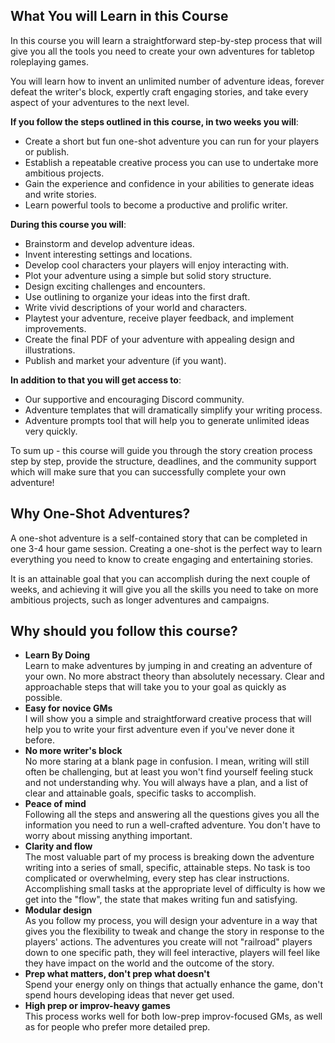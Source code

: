 ## What You will Learn in this Course
In this course you will learn a straightforward step-by-step process that will give you all the tools you need to create your own adventures for tabletop roleplaying games. 

You will learn how to invent an unlimited number of adventure ideas, forever defeat the writer's block, expertly craft engaging stories, and take every aspect of your adventures to the next level.

<!--
At the end of this course you will have created a fun one-shot adventure you can run for your players or publish. You will also have an established creative process you can use to undertake more ambitious projects.

lt will gudie you from a blank page to having created a complete adventure you can run for your players or publish.

and dedicate a little bit of time to the writing process every day - then two weeks from now
If you follow the instructions,

 take the action steps outlined in the lessons,

-->

**If you follow the steps outlined in this course, in two weeks you will**:
- Create a short but fun one-shot adventure you can run for your players or publish.
- Establish a repeatable creative process you can use to undertake more ambitious projects.
- Gain the experience and confidence in your abilities to generate ideas and write stories.
- Learn powerful tools to become a productive and prolific writer.



<!-- , skill,  creative writing  -->

**During this course you will**:
- Brainstorm and develop adventure ideas.
- Invent interesting settings and locations.
- Develop cool characters your players will enjoy interacting with.
- Plot your adventure using a simple but solid story structure.
- Design exciting challenges and encounters.
- Use outlining to organize your ideas into the first draft.
- Write vivid descriptions of your world and characters.
- Playtest your adventure, receive player feedback, and implement improvements.
- Create the final PDF of your adventure with appealing design and illustrations.
- Publish and market your adventure (if you want).

<!--
- Develop a Writing Process
Make writing an important part of your life with tools and systems that work for you.
- Outline and Mindmap
Organize your narrative and mindmap the potential threads of your story.
- Craft a Narrative
Write an engaging narrative, including how to create villains, NPCs, and settings.
- Edit and Revise
Edit and revise your work, receive feedback, and implement changes.
- Playtest
Playtest your module, gather feedback, and make data-driven improvements.
    
- Design and Layout
Design your document and cover, and prepare your adventure for publishing.

- Edit your story to implement the improvements from players and community feedback.
Playtest your module, gather feedback, and make data-driven improvements.
-->

**In addition to that you will get access to**:
- Our supportive and encouraging Discord community.
- Adventure templates that will dramatically simplify your writing process.
- Adventure prompts tool that will help you to generate unlimited ideas very quickly.

<!--
## And... the digital RPG Writer Workbook!
All participants will receive a free, interactive digital workbook to guide their writing, for use on desktop or mobile devices.
-->

To sum up - this course will guide you through the story creation process step by step, provide the structure, deadlines, and the community support which will make sure that you can successfully complete your own adventure!


## Why One-Shot Adventures?
A one-shot adventure is a self-contained story that can be completed in one 3-4 hour game session. Creating a one-shot is the perfect way to learn everything you need to know to create engaging and entertaining stories. 

It is an attainable goal that you can accomplish during the next couple of weeks, and achieving it will give you all the skills you need to take on more ambitious projects, such as longer adventures and campaigns.
<!--
## This Course Includes
- Step-by-step guide to creating adventures.
- Adventure Brainstorming and Adventure Writing Templates
- Access to private discord category.
-->
<!--
## What You will Not Learn in this Course
This course is about storytelling, not stat blocks and mechanics, so you will not find any system-specific instructions on how to create level-appropriate monsters or balance combat encounters. 

You can use this course with any system - DnD, Shadowrun, Fate, or anything else you enjoy playing.  You can use it to make adventures for players of any level. My goal is to help you to create fun and engaging stories. If you want to learn about the mechanics and plug in the numbers - follow the instructions in the rulebook for your preferred system.

I have also done my best to avoid wasting your time with self-help'y motivational speeches, random tangents, rants, and other fluff. I want to deliver all the most valuable and insightful information concisely, so that you could reach your goal as quickly as possible.
-->
<!--
## Prerequisites
This course not an introduction to roleplaying games, so you do need to have at least some familiarity with the basic concepts and know how to play.
 I will share all the most interesting and non-obvious insights I have learned on my journey, 
you do need to be familiar with the most basic concepts and understand how roleplaying games are played.
You don't need to have any experience with writing or storytelling, but you do need to have at least some familiarity with roleplaying games. You also need to be willing to d
-->

## Why should you follow this course?
- **Learn By Doing**  
Learn to make adventures by jumping in and creating an adventure of your own. No more abstract theory than absolutely necessary. Clear and approachable steps that will take you to your goal as quickly as possible.
- **Easy for novice GMs**  
I will show you a simple and straightforward creative process that will help you to write your first adventure even if you've never done it before.
- **No more writer's block**  
No more staring at a blank page in confusion. I mean, writing will still often be challenging, but at least you won't find yourself feeling stuck and not understanding why. You will always have a plan, and a list of clear and attainable goals, specific tasks to accomplish. 
- **Peace of mind**  
Following all the steps and answering all the questions gives you all the information you need to run a well-crafted adventure. You don't have to worry about missing anything important.
- **Clarity and flow**  
The most valuable part of my process is breaking down the adventure writing into a series of small, specific, attainable steps. No task is too complicated or overwhelming, every step has clear instructions. Accomplishing small tasks at the appropriate level of difficulty is how we get into the "flow", the state that makes writing fun and satisfying.
- **Modular design**  
As you follow my process, you will design your adventure in a way that gives you the flexibility to tweak and change the story in response to the players' actions. The adventures you create will not "railroad" players down to one specific path, they will feel interactive, players will feel like they have impact on the world and the outcome of the story. 
-  **Prep what matters, don't prep what doesn't**  
Spend your energy only on things that actually enhance the game, don't spend hours developing ideas that never get used.
- **High prep or improv-heavy games**  
This process works well for both low-prep improv-focused GMs, as well as for people who prefer more detailed prep. 

<!--

You start by creating the key information about your adventure, and improvise the core of the story in a few hours. You can expand  which you can build your improv on top of, and then you
-  You can use this process to improvise an adventure from scratch in a few hours, or you can use it to write a well researched and fleshed-out story over several days or weeks. It can be scaled according to how much time you have and how much do you like to prep or improvise (although I do recommend to keep thigns simple and avoid over-prepping).

-->


<!--

specific tasks, questions to answer, creative problems to solve
Once you solve them - you'll have a complete story.
- **Clear, attainable goals**. Always have a concrete, specific task to accomplish. This removes the confusion and ambiguity about what to do next, which is the main cause of the "writer's block".


-   Use it to write your own adventures, or organize your prep of the published modules.



- **Interesting ideas for experienced GMs**. If you are experienced, interesting enough for an experienced GM**.  which can place to get started with

- The main benefits - procedural, modular, SIMPLE. Great for a novice, grows as your skill grows. Based on the fundamentals of storytelling, game design, and improv. 

Don't prepare what you don't need to - you can use this method to create an adventure in two hours (and we have done that before),  you can brainstorm with a friend, or you can spend time writing something longer and detail.
-->
<!-- 
- Based on understanding of game design and story structure.


-->


<!-- 
## Who This Course Is For

## FAQ

## About the Author
Hi! I'm Lumen. I have spent the last year writing one-page adventures and learning everything I can about storytelling. Writing used to be very difficult, creativity doesn't come naturally to me, and I constantly struggled with the writers' block. But I have ended up designing a process that works really well for me and for other people, making all the steps straightforward and clear. Me and my friends have used this process to create and run a bunch of one-shot adventures, and they turned out to be really fun.

## 100% Satisfaction Guaranteed
The course comes with a **30-day money back guarantee**. If you don't like the content, you can simply ask for a refund.
-->